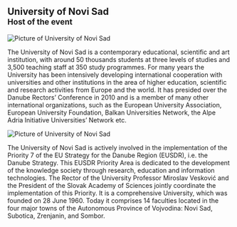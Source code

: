 ## University of Novi Sad <br><small>Host of the event</small>

![Picture of University of Novi Sad](assets/img/ns/01-NS.jpg)

The University of Novi Sad is a contemporary educational, scientific and art institution, with around 50 thousands students at three levels of studies and 3,500 teaching staff at 350 study programmes. For many years the University has been intensively developing international cooperation with universities and other institutions in the area of higher education, scientific and research activities from Europe and the world. It has presided over the Danube Rectors’ Conference in 2010 and is a member of many other international organizations, such as the European University Association, European University Foundation, Balkan Universities Network, the Alpe Adria Initiative Universities’ Network etc. 

![Picture of University of Novi Sad](assets/img/ns/04-NS.jpg)

The University of Novi Sad is actively involved in the implementation of the Priority 7 of the EU Strategy for the Danube Region (EUSDR), i.e. the Danube Strategy. This EUSDR Priority Area is dedicated to the development of the knowledge society through research, education and information technologies. The Rector of the University Professor Miroslav Vesković and the President of the Slovak Academy of Sciences jointly coordinate the implementation of this Priority.
It is a comprehensive University, which was founded on 28 June 1960. Today it comprises 14 faculties located in the four major towns of the Autonomous Province of Vojvodina: Novi Sad, Subotica, Zrenjanin, and Sombor. 



